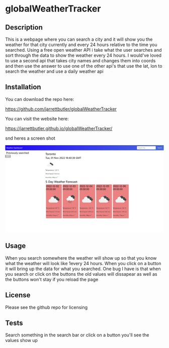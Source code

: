 # globalWeatherTracker

## Description

This is a webpage where you can search a city and it will show you the weather for that city currently and every 24 hours relative to the time you searched. Using a free open weather API i take what the user searches and sort through the data to show the weather every 24 hours. I would've loved to use a second api that takes city names and changes them into coords and then use the answer to use one of the other api's that use the lat, lon to search the weather and use a daily weather api

## Installation

You can download the repo here:

https://github.com/jarrettbutler/globalWeatherTracker

You can visit the website here:

https://jarrettbutler.github.io/globalWeatherTracker/

snd heres a screen shot

<img src= "./develop/images/weatherpage.jpg"></img>

## Usage

When you search somewhere the weather will show up so that you know what the weather will look like 1every 24 hours. When you click on a button it will bring up the data for what you searched. One bug I have is that when you search or click on the buttons the old values will dissapear as well as the buttons won't stay if you reload the page

## License

Please see the github repo for licensing

## Tests

Search something in the search bar or click on a button you'll see the values show up